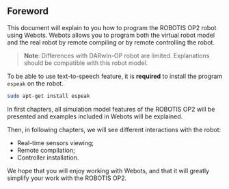 ## Foreword

This document will explain to you how to program the ROBOTIS OP2 robot using
Webots. Webots allows you to program both the virtual robot model and the real
robot by remote compiling or by remote controlling the robot.

>**Note**:
Differences with DARwIn-OP robot are limited. Explanations should be compatible
with this robot model.

To be able to use text-to-speech feature, it is **required** to install the
program `espeak` on the robot.

```sh
sudo apt-get install espeak
```

In first chapters, all simulation model features of the ROBOTIS OP2 will be
presented and examples included in Webots will be explained.

Then, in following chapters, we will see different interactions with the
robot:
- Real-time sensors viewing;
- Remote compilation;
- Controller installation.

We hope that you will enjoy working with Webots, and that it will greatly
simplify your work with the ROBOTIS OP2.

